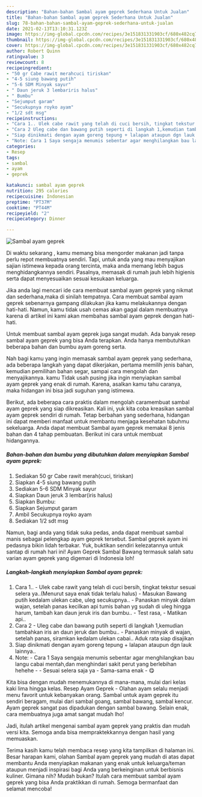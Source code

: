 ```yaml
---
description: "Bahan-bahan Sambal ayam geprek Sederhana Untuk Jualan"
title: "Bahan-bahan Sambal ayam geprek Sederhana Untuk Jualan"
slug: 78-bahan-bahan-sambal-ayam-geprek-sederhana-untuk-jualan
date: 2021-02-13T13:10:31.123Z
image: https://img-global.cpcdn.com/recipes/3e151831331903cf/680x482cq70/sambal-ayam-geprek-foto-resep-utama.jpg
thumbnail: https://img-global.cpcdn.com/recipes/3e151831331903cf/680x482cq70/sambal-ayam-geprek-foto-resep-utama.jpg
cover: https://img-global.cpcdn.com/recipes/3e151831331903cf/680x482cq70/sambal-ayam-geprek-foto-resep-utama.jpg
author: Robert Quinn
ratingvalue: 3
reviewcount: 8
recipeingredient:
- "50 gr Cabe rawit merahcuci tiriskan"
- "4-5 siung bawang putih"
- "5-6 SDM Minyak sayur"
- " Daun jeruk 3 lembariris halus"
- " Bumbu"
- "Sejumput garam"
- "Secukupnya royko ayam"
- "1/2 sdt msg"
recipeinstructions:
- "Cara 1.. Ulek cabe rawit yang telah di cuci bersih, tingkat tekstur sesuai selera ya..(Menurut saya enak tidak terlalu halus)  Masukan Bawang putih kedalam ulekan cabe, uleg secukupnya.. Panaskan minyak dalam wajan, setelah panas kecilkan api tumis bahan yg sudah di uleg hingga harum, tambah kan daun jeruk iris dan bumbu..  Test rasa,  Matikan api.."
- "Cara 2 Uleg cabe dan bawang putih seperti di langkah 1,kemudian tambahkan iris an daun jeruk dan bumbu..  Panaskan minyak di wajan, setelah panas, siramkan kedalam ulekan cabai.. Aduk rata siap disajikan"
- "Siap dinikmati dengan ayam goreng tepung + lalapan ataupun dgn lauk lainnya.."
- "Note: Cara 1 Saya sengaja menumis sebentar agar menghilangkan bau langu cabai mentah,dan menghindari sakit perut yang berlebihan hehehe   Sesuai selera saja ya  Sama-sama enak 😋"
categories:
- Resep
tags:
- sambal
- ayam
- geprek

katakunci: sambal ayam geprek 
nutrition: 295 calories
recipecuisine: Indonesian
preptime: "PT37M"
cooktime: "PT44M"
recipeyield: "2"
recipecategory: Dinner

---
```



![Sambal ayam geprek](https://img-global.cpcdn.com/recipes/3e151831331903cf/680x482cq70/sambal-ayam-geprek-foto-resep-utama.jpg)

Di waktu  sekarang , kamu memang bisa mengorder makanan jadi tanpa perlu repot membuatnya sendiri. Tapi, untuk anda yang mau menyajikan sajian istimewa kepada orang tercinta, maka anda memang lebih bagus menghidangkannya sendiri. Pasalnya, memasak di rumah jauh lebih higienis serta dapat menyesuaikan sesuai kesukaan keluarga.

Jika anda lagi mencari ide cara membuat sambal ayam geprek yang nikmat dan sederhana,maka di sinilah tempatnya. Cara membuat sambal ayam geprek  sebenarnya gampang dilakukan jika kamu melakukannya dengan hati-hati. Namun, kamu tidak usah cemas akan gagal dalam membuatnya 
karena di artikel ini kami akan membahas sambal ayam geprek dengan hati-hati.  

Untuk membuat sambal ayam geprek juga sangat mudah. Ada banyak resep sambal ayam geprek yang bisa Anda terapkan. Anda hanya membutuhkan beberapa bahan dan bumbu ayam goreng serta.

Nah bagi kamu yang ingin memasak sambal ayam geprek yang sederhana, ada beberapa langkah yang dapat dikerjakan, pertama memilih jenis bahan, kemudian pemilihan bahan segar, sampai cara mengolah dan menyajikannya. kamu Tidak usah pusing jika ingin menyiapkan sambal ayam geprek yang enak di rumah. Karena, asalkan kamu  tahu caranya, maka hidangan ini bisa jadi suguhan yang istimewa.

Berikut, ada beberapa cara praktis  dalam mengolah caramembuat sambal ayam geprek yang siap dikreasikan. Kali ini, yuk kita coba kreasikan sambal ayam geprek sendiri di rumah. Tetap berbahan yang sederhana, hidangan ini dapat memberi manfaat untuk membantu menjaga kesehatan tubuhmu sekeluarga. Anda dapat membuat Sambal ayam geprek memakai 8 jenis bahan dan 4 tahap pembuatan. Berikut ini cara untuk membuat hidangannya.

<!--inarticleads1-->

##### Bahan-bahan dan bumbu yang dibutuhkan dalam menyiapkan Sambal ayam geprek:

1. Sediakan 50 gr Cabe rawit merah(cuci, tiriskan)
1. Siapkan 4-5 siung bawang putih
1. Sediakan 5-6 SDM Minyak sayur
1. Siapkan  Daun jeruk 3 lembar(iris halus)
1. Siapkan  Bumbu:
1. Siapkan Sejumput garam
1. Ambil Secukupnya royko ayam
1. Sediakan 1/2 sdt msg


Namun, bagi anda yang tidak suka pedas, anda dapat membuat sambal manis sebagai pelengkap ayam geprek tersebut. Sambal geprek ayam ini pedasnya bikin lidah terbakar. Yuk, buktikan sendiri kelezatannya untuk santap di rumah hari ini! Ayam Geprek Sambal Bawang termasuk salah satu varian ayam geprek yang digemari di Indonesia loh! 

<!--inarticleads2-->

##### Langkah-langkah menyiapkan Sambal ayam geprek:

1. Cara 1.. - Ulek cabe rawit yang telah di cuci bersih, tingkat tekstur sesuai selera ya..(Menurut saya enak tidak terlalu halus)  - Masukan Bawang putih kedalam ulekan cabe, uleg secukupnya.. - Panaskan minyak dalam wajan, setelah panas kecilkan api tumis bahan yg sudah di uleg hingga harum, tambah kan daun jeruk iris dan bumbu..  - Test rasa,  - Matikan api..
1. Cara 2 - Uleg cabe dan bawang putih seperti di langkah 1,kemudian tambahkan iris an daun jeruk dan bumbu..  - Panaskan minyak di wajan, setelah panas, siramkan kedalam ulekan cabai.. Aduk rata siap disajikan
1. Siap dinikmati dengan ayam goreng tepung + lalapan ataupun dgn lauk lainnya..
1. Note: - Cara 1 Saya sengaja menumis sebentar agar menghilangkan bau langu cabai mentah,dan menghindari sakit perut yang berlebihan hehehe  -  - Sesuai selera saja ya  - Sama-sama enak - 😋


Kita bisa dengan mudah menemukannya di mana-mana, mulai dari kelas kaki lima hingga kelas. Resep Ayam Geprek - Olahan ayam selalu menjadi menu favorit untuk kebanyakan orang. Sambal untuk ayam geprek itu sendiri beragam, mulai dari sambal goang, sambal bawang, sambal kencur. Ayam geprek sangat pas dipadukan dengan sambal bawang. Selain enak, cara membuatnya juga amat sangat mudah lho! 

Jadi, itulah artikel mengenai  sambal ayam geprek  yang praktis dan mudah versi kita. Semoga anda bisa mempraktekkannya dengan hasil yang memuaskan. 

Terima kasih kamu telah membaca resep yang kita tampilkan di halaman ini. Besar harapan kami, olahan  Sambal ayam geprek yang mudah di atas dapat membantu Anda menyiapkan makanan yang enak untuk keluarga/teman ataupun menjadi inspirasi bagi Anda yang berkeinginan untuk berbisnis kuliner. Gimana nih? Mudah bukan? Itulah cara membuat sambal ayam geprek yang bisa Anda praktikkan di rumah. Semoga bermanfaat dan selamat mencoba!

